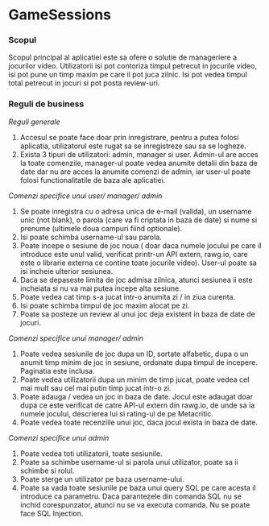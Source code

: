 # GameSessions

<b><h3> Scopul </h3></b>

Scopul principal al aplicatiei este sa ofere o solutie de manageriere a jocurilor video. Utilizatorii isi pot contoriza timpul petrecut in jocurile video, isi pot pune un timp maxim pe care il pot juca zilnic. Isi pot vedea timpul total petrecut in jocuri si pot posta review-uri.

<b><h3>Reguli de business</h3></b>

<i> Reguli generale</i>
1. Accesul se poate face doar prin inregistrare, pentru a putea folosi aplicatia, utilizatorul este rugat sa se inregistreze sau sa se logheze.
2. Exista 3 tipuri de utilizatori: admin, manager si user. Admin-ul are acces la toate comenzile, manager-ul poate vedea anumite detalii din baza de date dar nu are acces la anumite comenzi de admin, iar user-ul poate folosi functionalitatile de baza ale aplicatiei.

<i> Comenzi specifice unui user/ manager/ admin </i> 

1. Se poate inregistra cu o adresa unica de e-mail (valida), un username unic (not blank), o parola (care va fi criptata in baza de date) si nume si prenume (ultimele doua campuri fiind optionale).
2. Isi poate schimba username-ul sau parola.
3. Poate incepe o sesiune de joc noua ( doar daca numele jocului pe care il introduce este unul valid, verificat printr-un API extern, rawg.io, care este o librarie externa ce contine toate jocurile video). User-ul poate sa isi incheie ulterior sesiunea.
4. Daca se depaseste limita de joc admisa zilnica, atunci sesiunea ii este incheiata si nu va mai putea incepe alta sesiune.
5. Poate vedea cat timp s-a jucat intr-o anumita zi / in ziua curenta.
6. Isi poate schimba timpul de joc maxim alocat pe zi.
7. Poate sa posteze un review al unui joc deja existent in baza de date de jocuri.

<i> Comenzi specifice unui manager/ admin </i>

1. Poate vedea sesiunile de joc dupa un ID, sortate alfabetic, dupa o un anumit timp minim de joc in sesiune, ordonate dupa timpul de incepere. Paginatia este inclusa.
2. Poate vedea utilizatorii dupa un minim de timp jucat, poate vedea cel mai mult sau cel mai putin timp jucat intr-o zi.
3. Poate adauga / vedea un joc in baza de date. Jocul este adaugat doar dupa ce este verificat de catre API-ul extern din rawg.io, de unde sa ia numele jocului, descrierea lui si rating-ul de pe Metacritic.
4. Poate vedea toate recenziile unui joc, daca jocul exista in baza de date.

<i> Comenzi specifice unui admin </i>

1. Poate vedea toti utilizatorii, toate sesiunile.
2. Poate sa schimbe username-ul si parola unui utilizator, poate sa ii schimbe si rolul.
3. Poate sterge un utilizator pe baza username-ului.
4. Poate sa vada toate sesiunile pe baza unui query SQL pe care acesta il introduce ca parametru. Daca parantezele din comanda SQL nu se inchid corespunzator, atunci nu se va executa comanda. Nu se poate face SQL Injection.

